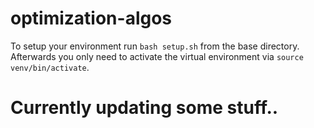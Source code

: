 # optimization-algos

To setup your environment run `bash setup.sh` from the base directory.
Afterwards you only need to activate the virtual environment via `source venv/bin/activate`.


# Currently updating some stuff..
